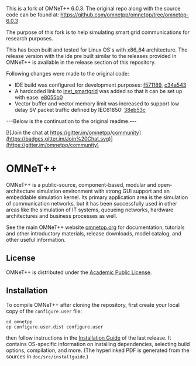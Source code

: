 This is a fork of OMNeT++ 6.0.3. The original repo along with the source code can be found at: https://github.com/omnetpp/omnetpp/tree/omnetpp-6.0.3

The purpose of this fork is to help simulating smart grid communications for research purposes.

This has been built and tested for Linux OS's with x86_64 architecture. The release version with the ide pre built similar to the releases provided in OMNeT++ is available in the release section of this repository.

Following changes were made to the original code:
- IDE build was configured for development purposes: [f571189](https://github.com/DBC201/omnetpp_smartgrid/commit/f571189a4858f144fb0be291642409c25cc71535), [c34a543](https://github.com/DBC201/omnetpp_smartgrid/commit/c34a543340d44ebda450a58d2bb1f037daeb396d)
- A hardcoded link to [inet_smartgrid](https://github.com/DBC201/inet_smartgrid) was added so that it can be set up with ease: [e8055b0](https://github.com/DBC201/omnetpp_smartgrid/commit/e8055b00196072b4305e4da9546c82002fbdf604)
- Vector buffer and vector memory limit was increased to support low delay SV packet traffic defined by IEC61850: [38eb53c](https://github.com/DBC201/omnetpp_smartgrid/commit/38eb53cece2c06ec9ca67f20494327962ceada29)

---Below is the continuation to the original readme.---

[![Join the chat at https://gitter.im/omnetpp/community](https://badges.gitter.im/Join%20Chat.svg)](https://gitter.im/omnetpp/community)

# OMNeT++

OMNeT++ is a public-source, component-based, modular and open-architecture
simulation environment with strong GUI support and an embeddable simulation
kernel. Its primary application area is the simulation of communication
networks, but it has been successfully used in other areas like the simulation
of IT systems, queueing networks, hardware architectures and business processes
as well.

See the main OMNeT++ website [omnetpp.org](https://omnetpp.org) for documentation,
tutorials and other introductory materials, release downloads, model catalog,
and other useful information.

## License

OMNeT++ is distributed under the [Academic Public License](../doc/License).

## Installation

To compile OMNeT++ after cloning the repository, first create your local copy
of the `configure.user` file:

    cd omnetpp
    cp configure.user.dist configure.user

then follow instructions in the [Installation
Guide](https://doc.omnetpp.org/omnetpp/InstallGuide.pdf) of the last release.
It contains OS-specific information on installing dependencies, selecting build
options, compilation, and more. (The hyperlinked PDF is generated from the
sources in `doc/src/installguide`.)

